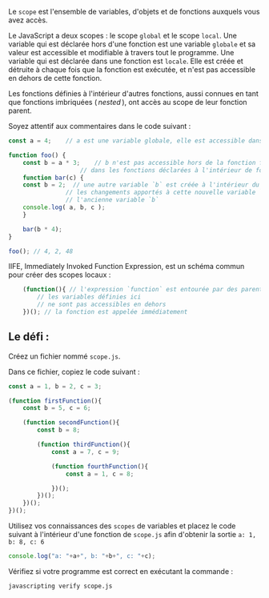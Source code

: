 Le `scope` est l'ensemble de variables, d'objets et de fonctions auxquels vous avez accès.

Le JavaScript a deux scopes : le scope `global` et le scope `local`. Une variable qui est déclarée hors d'une fonction est une variable `globale` et sa valeur est accessible et modifiable à travers tout le programme. Une variable qui est déclarée dans une fonction est `locale`. Elle est créée et détruite à chaque fois que la fonction est exécutée, et n'est pas accessible en dehors de cette fonction.

Les fonctions définies à l'intérieur d'autres fonctions, aussi connues en tant que fonctions imbriquées ( _nested_ ), ont accès au scope de leur fonction parent.

Soyez attentif aux commentaires dans le code suivant :

```js
const a = 4;	// a est une variable globale, elle est accessible dans les fonctions ci-dessous

function foo() {
	const b = a * 3;	// b n'est pas accessible hors de la fonction foo mais l'est
					// dans les fonctions déclarées à l'intérieur de foo
	function bar(c) {
	const b = 2;  // une autre variable `b` est créée à l'intérieur du scope de la fonction
				// les changements apportés à cette nouvelle variable `b` n'ont pas d'effet sur
				// l'ancienne variable `b`
	console.log( a, b, c );
	}

	bar(b * 4);
}

foo(); // 4, 2, 48
```

IIFE, Immediately Invoked Function Expression, est un schéma commun pour créer des scopes locaux :

```js
	(function(){ // l'expression `function` est entourée par des parenthèses
		// les variables définies ici
		// ne sont pas accessibles en dehors
	})(); // la fonction est appelée immédiatement
```
## Le défi :

Créez un fichier nommé `scope.js`.

Dans ce fichier, copiez le code suivant :
```js
const a = 1, b = 2, c = 3;

(function firstFunction(){
	const b = 5, c = 6;

	(function secondFunction(){
		const b = 8;

		(function thirdFunction(){
			const a = 7, c = 9;

			(function fourthFunction(){
				const a = 1, c = 8;

			})();
		})();
	})();
})();
```

Utilisez vos connaissances des `scopes` de variables et placez le code suivant à l'intérieur d'une fonction de `scope.js` afin d'obtenir la sortie `a: 1, b: 8, c: 6`
```js
console.log("a: "+a+", b: "+b+", c: "+c);
```

Vérifiez si votre programme est correct en exécutant la commande :

```bash
javascripting verify scope.js
```
